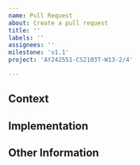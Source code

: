 ```yaml
---
name: Pull Request
about: Create a pull request
title: ''
labels: ''
assignees: ''
milestone: 'v1.1'
project: 'AY2425S1-CS2103T-W13-2/4'

---
```

## Context
<!-- Please link to the GitHub issue (type `#` to autocomplete issue) -->
<!-- e.g. Fixes #12  -->

## Implementation
<!-- Explain how your solution solves the problem -->
<!-- If it affects UI, an image or gif is greatly encouraged. -->

## Other Information
<!--
This section is optional, it's for stuff like:
- Any tasks that are incomplete
- Any other issues that might be worth raising up
-->
